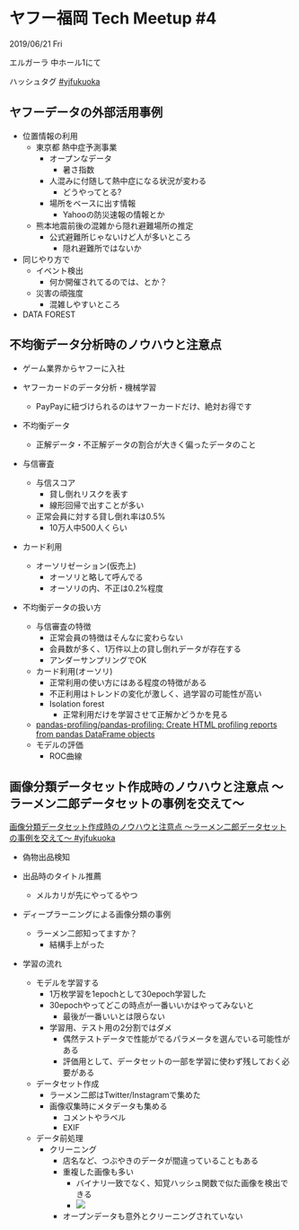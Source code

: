 # ヤフー福岡 Tech Meetup #4

2019/06/21 Fri

エルガーラ 中ホール1にて

ハッシュタグ [#yjfukuoka](https://twitter.com/search?q=%23yjfukuoka)

## ヤフーデータの外部活用事例

- 位置情報の利用
  - 東京都 熱中症予測事業
    - オープンなデータ
      - 暑さ指数
    - 人混みに付随して熱中症になる状況が変わる
      - どうやってとる?
    - 場所をベースに出す情報
      - Yahooの防災速報の情報とか
  - 熊本地震前後の混雑から隠れ避難場所の推定
    - 公式避難所じゃないけど人が多いところ
      - 隠れ避難所ではないか
- 同じやり方で
  - イベント検出
    - 何か開催されてるのでは、とか？
  - 災害の頑強度
    - 混雑しやすいところ
- DATA FOREST

## 不均衡データ分析時のノウハウと注意点

- ゲーム業界からヤフーに入社
- ヤフーカードのデータ分析・機械学習
  - PayPayに紐づけられるのはヤフーカードだけ、絶対お得です

- 不均衡データ
  - 正解データ・不正解データの割合が大きく偏ったデータのこと
- 与信審査
  - 与信スコア
    - 貸し倒れリスクを表す
    - 線形回帰で出すことが多い
  - 正常会員に対する貸し倒れ率は0.5%
    - 10万人中500人くらい
- カード利用
  - オーソリゼーション(仮売上)
    - オーソリと略して呼んでる
    - オーソリの内、不正は0.2%程度
- 不均衡データの扱い方
  - 与信審査の特徴
    - 正常会員の特徴はそんなに変わらない
    - 会員数が多く、1万件以上の貸し倒れデータが存在する
    - アンダーサンプリングでOK
  - カード利用(オーソリ)
    - 正常利用の使い方にはある程度の特徴がある
    - 不正利用はトレンドの変化が激しく、過学習の可能性が高い
    - Isolation forest
      - 正常利用だけを学習させて正解かどうかを見る
  - [pandas-profiling/pandas-profiling: Create HTML profiling reports from pandas DataFrame objects](https://github.com/pandas-profiling/pandas-profiling)
  - モデルの評価
    - ROC曲線


## 画像分類データセット作成時のノウハウと注意点 〜ラーメン二郎データセットの事例を交えて〜

[画像分類データセット作成時のノウハウと注意点 〜ラーメン二郎データセットの事例を交えて〜 #yjfukuoka](https://www.slideshare.net/techblogyahoo/yjfukuoka)

- 偽物出品検知
- 出品時のタイトル推薦
  - メルカリが先にやってるやつ

- ディープラーニングによる画像分類の事例
  - ラーメン二郎知ってますか？
    - 結構手上がった
- 学習の流れ
  - モデルを学習する
    - 1万枚学習を1epochとして30epoch学習した
    - 30epochやってどこの時点が一番いいかはやってみないと
      - 最後が一番いいとは限らない
    - 学習用、テスト用の2分割ではダメ
      - 偶然テストデータで性能がでるパラメータを選んでいる可能性がある
      - 評価用として、データセットの一部を学習に使わず残しておく必要がある
  - データセット作成
    - ラーメン二郎はTwitter/Instagramで集めた
    - 画像収集時にメタデータも集める
      - コメントやラベル
      - EXIF
  - データ前処理
    - クリーニング
      - 店名など、つぶやきのデータが間違っていることもある
      - 重複した画像も多い
        - バイナリ一致でなく、知覚ハッシュ関数で似た画像を検出できる
        - ![](https://pbs.twimg.com/media/D9lHvJ7VUAAEkNE.jpg:large)
      - オープンデータも意外とクリーニングされていない